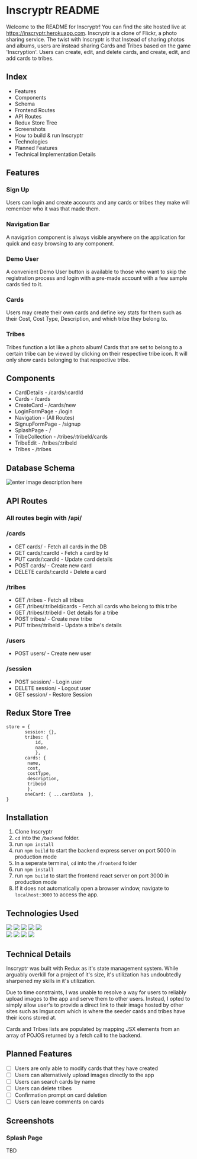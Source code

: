 # Inscryptr README
Welcome to the README for Inscryptr! You can find the site hosted live at https://inscryptr.herokuapp.com.
Inscryptr is a clone of Flickr, a photo sharing service. The twist with Inscryptr is that Instead of sharing photos
and albums, users are instead sharing Cards and Tribes based on the game 'Inscryption'. Users can create, edit, and delete cards, and create, edit, and add cards to tribes.

## Index
- Features
- Components
- Schema
- Frontend Routes
- API Routes
- Redux Store Tree
- Screenshots
- How to build & run Inscryptr
- Technologies
- Planned Features
- Technical Implementation Details

## Features
### Sign Up
Users can login and create accounts and any cards or tribes they make will remember who it was that made them. 
### Navigation Bar
A navigation component is always visible anywhere on the application for quick and easy browsing to any component.
### Demo User
A convenient Demo User button is available to those who want to skip the registration process and login with a pre-made account with a few sample cards tied to it.
### Cards
Users may create their own cards and define key stats for them such as their Cost, Cost Type, Description, and which tribe they belong to.
### Tribes
Tribes function a lot like  a photo album! Cards that are set to belong to a certain tribe can be viewed by clicking on their respective tribe icon. It will only show cards belonging to that respective tribe.

## Components
- CardDetails - /cards/:cardId
- Cards - /cards
- CreateCard - /cards/new
- LoginFormPage - /login
- Navigation - (All Routes)
- SignupFormPage - /signup
- SplashPage - /
- TribeCollection - /tribes/:tribeId/cards
- TribeEdit - /tribes/:tribeId
- Tribes - /tribes
## Database Schema
![enter image description here](https://camo.githubusercontent.com/2b7d2663ef1f79741eecd629ec0b9a38f25a89c3c8e4c98d1a5616f9799dc9a6/68747470733a2f2f692e696d6775722e636f6d2f3035546d4261662e706e67)
## API Routes
### All routes begin with /api/
### __/cards__
- GET cards/ - Fetch all cards in the DB
- GET cards/:cardId - Fetch a card by Id
- PUT cards/:cardId - Update card details
- POST cards/ - Create new card
- DELETE cards/:cardId - Delete a card
### __/tribes__
- GET /tribes - Fetch all tribes
- GET /tribes/:tribeId/cards - Fetch all cards who belong to this tribe
- GET /tribes/:tribeId - Get details for a tribe
- POST tribes/ - Create new tribe
- PUT tribes/:tribeId - Update a tribe's details
### __/users__
- POST users/ - Create new user
### /session
- POST session/ - Login user
- DELETE  session/ - Logout user
- GET session/ - Restore Session
## Redux Store Tree

```
store = {
       session: {},
       tribes: {
	       id,
	       name,
	       },
       cards: {
		name,
		cost,
		costType,
		description,
		tribeid
		},
       oneCard: { ...cardData  },
}
```
## Installation
1. Clone Inscryptr
2. ```cd``` into the ```/backend``` folder.
3. run ```npm install ```
4. run ```npm build``` to start the backend express server on port 5000 in production mode
5. In a seperate terminal, ```cd``` into the ```/frontend``` folder
6. run ```npm install ```
7. run ```npm build``` to start the frontend react server on port 3000 in production mode
8. If it does not automatically open a browser window, navigate to ```localhost:3000``` to access the app.
  ## Technologies Used
  ![](https://img.shields.io/badge/-HTML-5555ff?style=flat-square&logo=html5&logoColor=FFFFFF) ![](https://img.shields.io/badge/-CSS-5555ff?style=flat-square&logo=css3&logoColor=FFFFFF) ![](https://img.shields.io/badge/-JS-5555ff?style=flat-square&logo=javascript&logoColor=FFFFFF)  ![](https://img.shields.io/badge/-React-5555ff?style=flat-square&logo=react&logoColor=FFFFFF) ![](https://img.shields.io/badge/-VScode-5555ff?style=flat-square&logo=visual-studio-code&logoColor=FFFFFF)  
![](https://img.shields.io/badge/-Express-5555ff?style=flat-square&logo=express&logoColor=ffffff)  ![](https://img.shields.io/badge/-Redux-5555ff?style=flat-square&logo=redux&logoColor=ffffff)  ![](https://img.shields.io/badge/-Postgres-5555ff?style=flat-square&logo=sequelize&logoColor=ffffff)  ![](https://img.shields.io/badge/-GitHub-5555ff?style=flat-square&logo=github&logoColor=ffffff)
## Technical Details
Inscryptr was built with Redux as it's state management system. While arguably overkill for a project of it's size, it's utilization has undoubtedly sharpened my skills in it's utilization. 

 Due to time constraints, I was unable to resolve a way for users to reliably upload images to the app and serve them to other users. Instead, I opted to simply allow user's to provide a direct link to their image hosted by other sites such as Imgur.com which is where the seeder cards and tribes have their icons stored at.

Cards and Tribes lists are populated by mapping JSX elements from an array of POJOS returned by a fetch call to the backend.
## Planned Features
 - [ ] Users are only able to modify cards that they have created
 - [ ] Users can alternatively upload images directly to the app
 - [ ] Users can search cards by name
 - [ ] Users can delete tribes
 - [ ]  Confirmation prompt on card deletion
 - [ ] Users can leave comments on cards

## Screenshots
### Splash Page
TBD
